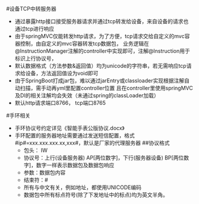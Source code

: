 #设备TCP中转服务器
* 通过暴露http接口接受服务器请求并通过tcp转发给设备，来自设备的请求也通过tcp进行响应
* 由于springMVC仅能转发http请求，为了方便，tcp请求交给自定义的mvc容器控制，由自定义的mvc容器转发tcp数据包，
   业务逻辑在@InstructionManager注解的controller中实现即可，注解@Instruction用于标识上行协议号，
* 默认数据格式（方法参数&返回值）均为unicode的字符串，若无需响应tcp请求给设备，方法返回值设为void即可
* 由于SpringBoot打成jar包，难以通过jarEntry或classloader实现根据注解自动扫描，需手动再yml里配置controller位置
  且在controller里使用springMVC及DI的相关注解均会失效（未通过spring的classLoader加载）
* 默认http请求端口8766， tcp端口8765

#手环相关   
* 手环协议号约定详见《智能手表公版协议.docx》
* 手环配置的服务器地址需要通过发送短信配置，格式 #ip#=xxx.xxx.xxx.xx,xxx#，默认是厂家的代理服务器
    ##协议格式
    * 包头： IW
    * 协议号：上行(设备服务器) AP[两位数字]，下行(服务器设备) BP[两位数字]，数字一样表示数据包及数据包响应
    * 参数：数据包内容
    * 结束符：#
    * 所有与中文有关，例如地址，都使用UNICODE编码
    * 数据包中所有标点符号(除了下发地址中的标点)均为英文半角。
